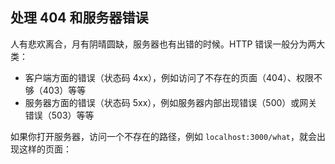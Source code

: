 ## 处理 404 和服务器错误

人有悲欢离合，月有阴晴圆缺，服务器也有出错的时候。HTTP 错误一般分为两大类：

- 客户端方面的错误（状态码 4xx），例如访问了不存在的页面（404）、权限不够（403）等等
- 服务器方面的错误（状态码 5xx），例如服务器内部出现错误（500）或网关错误（503）等等

如果你打开服务器，访问一个不存在的路径，例如 `localhost:3000/what`，就会出现这样的页面：

  
